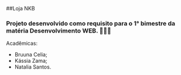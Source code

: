 ##Loja NKB <br>
### Projeto desenvolvido como requisito para o 1° bimestre da matéria Desenvolvimento WEB. 👩🏻‍💻

Acadêmicas: 
- Bruuna Celia;
- Kássia Zama;
- Natalia Santos. 
